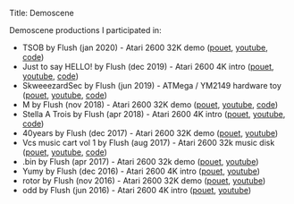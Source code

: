 Title: Demoscene

Demoscene productions I participated in:

* TSOB by Flush (jan 2020) - Atari 2600 32K demo
  ([pouet](https://www.pouet.net/prod.php?which=84538),
  [youtube](https://www.youtube.com/watch?v=M7leFszFkf0),
  [code](https://github.com/FlorentFlament/tsob))
* Just to say HELLO! by Flush (dec 2019) - Atari 2600 4K intro
  ([pouet](https://www.pouet.net/prod.php?which=84087),
  [youtube](https://www.youtube.com/watch?v=22BMnTdpKLA),
  [code](https://github.com/FlorentFlament/justtosayhello))
* SkweeezardSec by Flush (jun 2019) - ATMega / YM2149 hardware toy
  ([pouet](https://www.pouet.net/prod.php?which=81704),
  [youtube](https://www.youtube.com/watch?v=DkG42CIaaN0),
  [code](https://github.com/FlorentFlament/ym2149-sndh))
* M by Flush (nov 2018) - Atari 2600 32K demo
  ([pouet](https://www.pouet.net/prod.php?which=78719),
  [youtube](https://www.youtube.com/watch?v=JmIgX17_irk),
  [code](https://github.com/FlorentFlament/m))
* Stella A Trois by Flush (apr 2018) - Atari 2600 4K intro
  ([pouet](https://www.pouet.net/prod.php?which=75758),
  [youtube](https://www.youtube.com/watch?v=l2sa5xMJoow),
  [code](https://github.com/FlorentFlament/stella-a-trois))
* 40years by Flush (dec 2017) - Atari 2600 32K demo
  ([pouet](https://www.pouet.net/prod.php?which=72719),
  [youtube](https://www.youtube.com/watch?v=irAmqaDqSIw))
* Vcs music cart vol 1 by Flush (aug 2017) - Atari 2600 32k music disk
  ([pouet](https://www.pouet.net/prod.php?which=71561),
  [youtube](https://www.youtube.com/watch?v=P9qoF5jtc_4),
  [code](https://github.com/flushdemo/vcs-demos/tree/master/musicart1))
* .bin by Flush (apr 2017) - Atari 2600 32k demo
  ([pouet](https://www.pouet.net/prod.php?which=69666),
  [youtube](https://www.youtube.com/watch?v=WEssObIPRLM))
* Yumy by Flush (dec 2016) - Atari 2600 4K intro
  ([pouet](https://www.pouet.net/prod.php?which=68601),
  [youtube](https://www.youtube.com/watch?v=nFcL1D_tmZ4))
* rotor by Flush (nov 2016) - Atari 2600 32K demo
  ([pouet](https://www.pouet.net/prod.php?which=68494),
  [youtube](https://www.youtube.com/watch?v=WBTAxS1Ixik))
* odd by Flush (jun 2016) - Atari 2600 4K intro
  ([pouet](https://www.pouet.net/prod.php?which=67606),
  [youtube](https://www.youtube.com/watch?v=BIWkwS9zSKQ))
